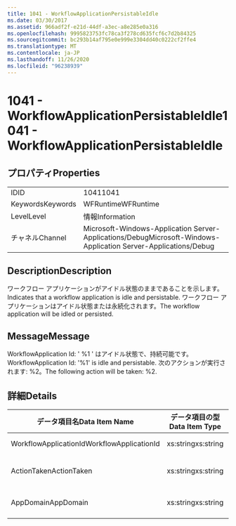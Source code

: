 ```yaml
---
title: 1041 - WorkflowApplicationPersistableIdle
ms.date: 03/30/2017
ms.assetid: 966adf2f-e21d-44df-a3ec-a8e285e0a316
ms.openlocfilehash: 9995823753fc78ca3f278cd635fcf6c7d2b84325
ms.sourcegitcommit: bc293b14af795e0e999e3304dd40c0222cf2ffe4
ms.translationtype: MT
ms.contentlocale: ja-JP
ms.lasthandoff: 11/26/2020
ms.locfileid: "96238939"
---
```

# <a name="1041---workflowapplicationpersistableidle"></a><span data-ttu-id="f48a8-102">1041 - WorkflowApplicationPersistableIdle</span><span class="sxs-lookup"><span data-stu-id="f48a8-102">1041 - WorkflowApplicationPersistableIdle</span></span>

## <a name="properties"></a><span data-ttu-id="f48a8-103">プロパティ</span><span class="sxs-lookup"><span data-stu-id="f48a8-103">Properties</span></span>  
  
|||  
|-|-|  
|<span data-ttu-id="f48a8-104">ID</span><span class="sxs-lookup"><span data-stu-id="f48a8-104">ID</span></span>|<span data-ttu-id="f48a8-105">1041</span><span class="sxs-lookup"><span data-stu-id="f48a8-105">1041</span></span>|  
|<span data-ttu-id="f48a8-106">Keywords</span><span class="sxs-lookup"><span data-stu-id="f48a8-106">Keywords</span></span>|<span data-ttu-id="f48a8-107">WFRuntime</span><span class="sxs-lookup"><span data-stu-id="f48a8-107">WFRuntime</span></span>|  
|<span data-ttu-id="f48a8-108">Level</span><span class="sxs-lookup"><span data-stu-id="f48a8-108">Level</span></span>|<span data-ttu-id="f48a8-109">情報</span><span class="sxs-lookup"><span data-stu-id="f48a8-109">Information</span></span>|  
|<span data-ttu-id="f48a8-110">チャネル</span><span class="sxs-lookup"><span data-stu-id="f48a8-110">Channel</span></span>|<span data-ttu-id="f48a8-111">Microsoft-Windows-Application Server-Applications/Debug</span><span class="sxs-lookup"><span data-stu-id="f48a8-111">Microsoft-Windows-Application Server-Applications/Debug</span></span>|  
  
## <a name="description"></a><span data-ttu-id="f48a8-112">Description</span><span class="sxs-lookup"><span data-stu-id="f48a8-112">Description</span></span>  

 <span data-ttu-id="f48a8-113">ワークフロー アプリケーションがアイドル状態のままであることを示します。</span><span class="sxs-lookup"><span data-stu-id="f48a8-113">Indicates that a workflow application is idle and persistable.</span></span> <span data-ttu-id="f48a8-114">ワークフロー アプリケーションはアイドル状態または永続化されます。</span><span class="sxs-lookup"><span data-stu-id="f48a8-114">The workflow application will be idled or persisted.</span></span>  
  
## <a name="message"></a><span data-ttu-id="f48a8-115">Message</span><span class="sxs-lookup"><span data-stu-id="f48a8-115">Message</span></span>  

 <span data-ttu-id="f48a8-116">WorkflowApplication Id: ' %1 ' はアイドル状態で、持続可能です。</span><span class="sxs-lookup"><span data-stu-id="f48a8-116">WorkflowApplication Id: '%1' is idle and persistable.</span></span>  <span data-ttu-id="f48a8-117">次のアクションが実行されます: %2。</span><span class="sxs-lookup"><span data-stu-id="f48a8-117">The following action will be taken: %2.</span></span>  
  
## <a name="details"></a><span data-ttu-id="f48a8-118">詳細</span><span class="sxs-lookup"><span data-stu-id="f48a8-118">Details</span></span>  
  
|<span data-ttu-id="f48a8-119">データ項目名</span><span class="sxs-lookup"><span data-stu-id="f48a8-119">Data Item Name</span></span>|<span data-ttu-id="f48a8-120">データ項目の型</span><span class="sxs-lookup"><span data-stu-id="f48a8-120">Data Item Type</span></span>|<span data-ttu-id="f48a8-121">Description</span><span class="sxs-lookup"><span data-stu-id="f48a8-121">Description</span></span>|  
|--------------------|--------------------|-----------------|  
|<span data-ttu-id="f48a8-122">WorkflowApplicationId</span><span class="sxs-lookup"><span data-stu-id="f48a8-122">WorkflowApplicationId</span></span>|<span data-ttu-id="f48a8-123">xs:string</span><span class="sxs-lookup"><span data-stu-id="f48a8-123">xs:string</span></span>|<span data-ttu-id="f48a8-124">ワークフロー アプリケーション ID</span><span class="sxs-lookup"><span data-stu-id="f48a8-124">The workflow application id</span></span>|  
|<span data-ttu-id="f48a8-125">ActionTaken</span><span class="sxs-lookup"><span data-stu-id="f48a8-125">ActionTaken</span></span>|<span data-ttu-id="f48a8-126">xs:string</span><span class="sxs-lookup"><span data-stu-id="f48a8-126">xs:string</span></span>|<span data-ttu-id="f48a8-127">ワークフロー アプリケーションで実行されるアクション。</span><span class="sxs-lookup"><span data-stu-id="f48a8-127">The action that will be taken on the workflow application.</span></span>|  
|<span data-ttu-id="f48a8-128">AppDomain</span><span class="sxs-lookup"><span data-stu-id="f48a8-128">AppDomain</span></span>|<span data-ttu-id="f48a8-129">xs:string</span><span class="sxs-lookup"><span data-stu-id="f48a8-129">xs:string</span></span>|<span data-ttu-id="f48a8-130">AppDomain.CurrentDomain.FriendlyName で返される文字列。</span><span class="sxs-lookup"><span data-stu-id="f48a8-130">The string returned by AppDomain.CurrentDomain.FriendlyName.</span></span>|
